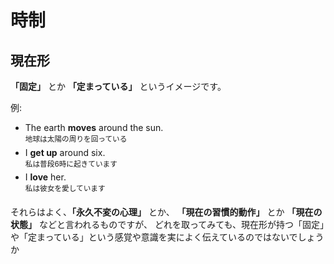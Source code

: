 # 時制

## 現在形
__「固定」__ とか __「定まっている」__ というイメージです。

例:
- The earth __moves__ around the sun.  
  <sup>地球は太陽の周りを回っている</sup>
- I __get up__ around six.  
  <sup>私は普段6時に起きています</sup>
- I __love__ her.  
  <sup>私は彼女を愛しています</sup>

それらはよく、__「永久不変の心理」__ とか、 __「現在の習慣的動作」__ とか __「現在の状態」__ などと言われるものですが、
どれを取ってみても、現在形が持つ「固定」や「定まっている」という感覚や意識を実によく伝えているのではないでしょうか

